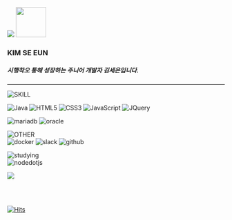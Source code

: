 <img src="https://capsule-render.vercel.app/api?type=waving&color=EBFF82&height=150&section=header" />
<img width="70" src="https://github.com/kimseeun10/kimseeun10/assets/137882823/921cd61e-3a06-45db-8861-80928a95ff95" />

<div>   
  
### KIM SE EUN 

##### 시행착오 통해 성장하는 주니어 개발자 김세은입니다.
  ---

</div>
<div height="100px">

![SKILL](https://img.shields.io/badge/SKILL-000000.svg?style=for-the-badge&logo=SKILL&logoColor=white) <br>

![Java](https://img.shields.io/badge/java-FF0000.svg?style=for-the-badge&logo=java&logoColor=white) ![HTML5](https://img.shields.io/badge/html5-%23E34F26.svg?style=for-the-badge&logo=html5&logoColor=white) ![CSS3](https://img.shields.io/badge/css3-%231572B6.svg?style=for-the-badge&logo=css3&logoColor=white) ![JavaScript](https://img.shields.io/badge/javascript-%23323330.svg?style=for-the-badge&logo=javascript&logoColor=%23F7DF1E) 
![JQuery](https://img.shields.io/badge/jquery-0769AD.svg?style=for-the-badge&logo=jquery&logoColor=white) <br>


![mariadb](https://img.shields.io/badge/mariadb-003545.svg?style=for-the-badge&logo=mariadb&logoColor=white) ![oracle](https://img.shields.io/badge/oracle-F80000.svg?style=for-the-badge&logo=oracle&logoColor=white)

![OTHER](https://img.shields.io/badge/OTHER-000000.svg?style=for-the-badge&logo=OTHER&logoColor=white) <br>
![docker](https://img.shields.io/badge/docker-2496ED.svg?style=for-the-badge&logo=docker&logoColor=white) ![slack](https://img.shields.io/badge/slack-4A154B.svg?style=for-the-badge&logo=slack&logoColor=white) ![github](https://img.shields.io/badge/github-181717.svg?style=for-the-badge&logo=github&logoColor=white)

![studying](https://img.shields.io/badge/studying-000000.svg?style=for-the-badge&logo=studying&logoColor=white) <br>
![nodedotjs](https://img.shields.io/badge/nodedotjs-339933.svg?style=for-the-badge&logo=nodedotjs&logoColor=white) 
  
</div>

<img src="https://capsule-render.vercel.app/api?type=waving&color=EBFF82&height=150&section=footer" />

<br><br>

[![Hits](https://hits.seeyoufarm.com/api/count/incr/badge.svg?url=https%3A%2F%2Fgithub.com%2Fkimseeun10&count_bg=%23D3FFB1&title_bg=%23555555&icon=waze.svg&icon_color=%23E7E7E7&title=hits&edge_flat=false)](https://hits.seeyoufarm.com)

